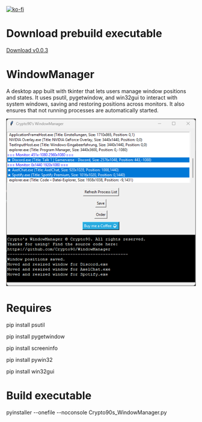 [![ko-fi](https://ko-fi.com/img/githubbutton_sm.svg)](https://ko-fi.com/K3K314GUP)

# Download prebuild executable
[Download v0.0.3](https://github.com/Crypto90/WindowManager/releases/download/0.0.3/Crypto90s_WindowManager.exe)

# WindowManager
A desktop app built with tkinter that lets users manage window positions and states. It uses psutil, pygetwindow, and win32gui to interact with system windows, saving and restoring positions across monitors. It also ensures that not running processes are automatically started.

![til](./preview.png)


# Requires
pip install psutil

pip install pygetwindow

pip install screeninfo

pip install pywin32

pip install win32gui

# Build executable
pyinstaller --onefile --noconsole Crypto90s_WindowManager.py
